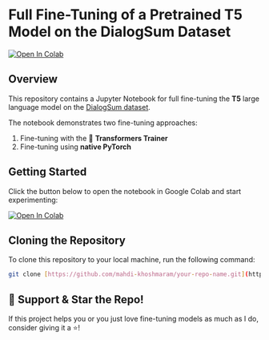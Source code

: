 # Full Fine-Tuning of a Pretrained T5 Model on the DialogSum Dataset  
[![Open In Colab](https://colab.research.google.com/assets/colab-badge.svg)](https://colab.research.google.com/drive/1P7W3UsHSUDbFJgK0Mbd-OazySVa-Q7T8?usp=sharing)  


## Overview  
This repository contains a Jupyter Notebook for full fine-tuning the **T5** large language model on the [DialogSum dataset](https://huggingface.co/datasets/knkarthick/dialogsum).

The notebook demonstrates two fine-tuning approaches:  
1. Fine-tuning with the 🤗 **Transformers Trainer**  
2. Fine-tuning using **native PyTorch**  

## Getting Started  
Click the button below to open the notebook in Google Colab and start experimenting:  

[![Open In Colab](https://colab.research.google.com/assets/colab-badge.svg)](https://colab.research.google.com/drive/1P7W3UsHSUDbFJgK0Mbd-OazySVa-Q7T8?usp=sharing)  

## Cloning the Repository  
To clone this repository to your local machine, run the following command:  

```bash
git clone [https://github.com/mahdi-khoshmaram/your-repo-name.git](https://github.com/mahdi-khoshmaram/Full-FineTune-T5.git)
```

## 🌟 Support & Star the Repo!  

If this project helps you or you just love fine-tuning models as much as I do, consider giving it a ⭐!    
